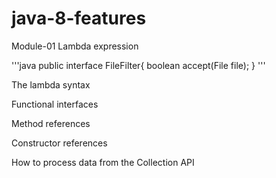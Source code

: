 # java-8-features

Module-01
Lambda expression

'''java
public interface FileFilter{
    boolean accept(File file);
}
'''

The lambda syntax

Functional interfaces

Method references

Constructor references

How to process data from the Collection API

